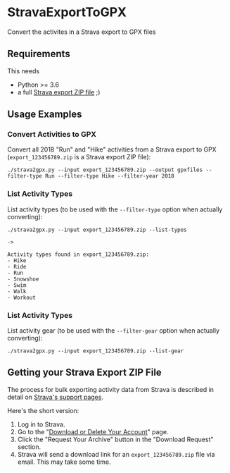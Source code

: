 # StravaExportToGPX
Convert the activites in a Strava export to GPX files


## Requirements

This needs

- Python >= 3.6
- a full [Strava export ZIP file](#getting-your-strava-export-zip-file) ;)


## Usage Examples

### Convert Activities to GPX

Convert all 2018 "Run" and "Hike" activities from a Strava export to GPX (`export_123456789.zip` is a Strava export ZIP file):

```
./strava2gpx.py --input export_123456789.zip --output gpxfiles --filter-type Run --filter-type Hike --filter-year 2018
```

### List Activity Types

List activity types (to be used with the `--filter-type` option when actually converting):

```
./strava2gpx.py --input export_123456789.zip --list-types

->

Activity types found in export_123456789.zip:
- Hike
- Ride
- Run
- Snowshoe
- Swim
- Walk
- Workout

```

### List Activity Types

List activity gear (to be used with the `--filter-gear` option when actually converting):

```
./strava2gpx.py --input export_123456789.zip --list-gear

```


## Getting your Strava Export ZIP File

The process for bulk exporting activity data from Strava is described in detail on [Strava's support pages](https://support.strava.com/hc/en-us/articles/216918437-Exporting-your-Data-and-Bulk-Export#Bulk).

Here's the short version:

1. Log in to Strava.
2. Go to the "[Download or Delete Your Account](https://www.strava.com/athlete/delete_your_account)" page.
3. Click the "Request Your Archive" button in the "Download Request" section.
4. Strava will send a download link for an `export_123456789.zip` file via email. This may take some time.
